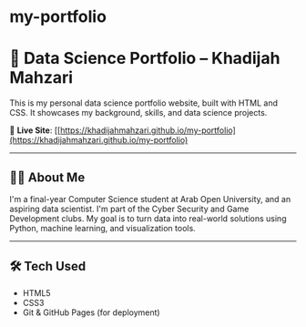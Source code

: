 # my-portfolio
# 💼 Data Science Portfolio – Khadijah Mahzari

This is my personal data science portfolio website, built with HTML and CSS. It showcases my background, skills, and data science projects.

🔗 **Live Site**: [[https://khadijahmahzari.github.io/my-portfolio](https://khadijahmahzari.github.io/my-portfolio)

---

## 👩‍💻 About Me

I'm a final-year Computer Science student at Arab Open University, and an aspiring data scientist. I'm part of the Cyber Security and Game Development clubs. My goal is to turn data into real-world solutions using Python, machine learning, and visualization tools.

---

## 🛠️ Tech Used

- HTML5
- CSS3
- Git & GitHub Pages (for deployment)

